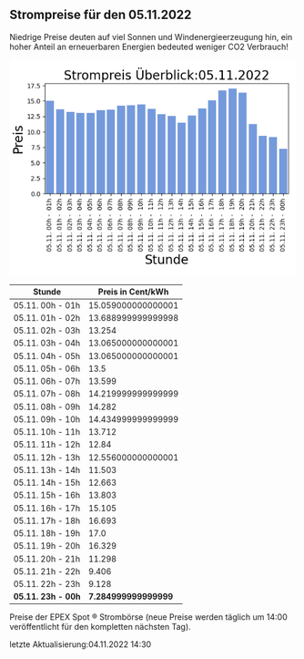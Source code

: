 
## Strompreise für den 05.11.2022

Niedrige Preise deuten auf viel Sonnen und Windenergieerzeugung hin, ein hoher Anteil an erneuerbaren Energien bedeuted weniger CO2 Verbrauch!

![Strompreis übersicht](imgs/strompreis_uebersicht.png)

| Stunde | Preis in Cent/kWh |
|---|---|
| 05.11. 00h -  01h | 15.059000000000001 | 
| 05.11. 01h -  02h | 13.688999999999998 | 
| 05.11. 02h -  03h | 13.254 | 
| 05.11. 03h -  04h | 13.065000000000001 | 
| 05.11. 04h -  05h | 13.065000000000001 | 
| 05.11. 05h -  06h | 13.5 | 
| 05.11. 06h -  07h | 13.599 | 
| 05.11. 07h -  08h | 14.219999999999999 | 
| 05.11. 08h -  09h | 14.282 | 
| 05.11. 09h -  10h | 14.434999999999999 | 
| 05.11. 10h -  11h | 13.712 | 
| 05.11. 11h -  12h | 12.84 | 
| 05.11. 12h -  13h | 12.556000000000001 | 
| 05.11. 13h -  14h | 11.503 | 
| 05.11. 14h -  15h | 12.663 | 
| 05.11. 15h -  16h | 13.803 | 
| 05.11. 16h -  17h | 15.105 | 
| 05.11. 17h -  18h | 16.693 | 
| 05.11. 18h -  19h | 17.0 | 
| 05.11. 19h -  20h | 16.329 | 
| 05.11. 20h -  21h | 11.298 | 
| 05.11. 21h -  22h | 9.406 | 
| 05.11. 22h -  23h | 9.128 | 
| **05.11. 23h -  00h** | **7.284999999999999** | 

Preise der EPEX Spot ® Strombörse (neue Preise werden täglich um 14:00 veröffentlicht für den kompletten nächsten Tag).

letzte Aktualisierung:04.11.2022 14:30
